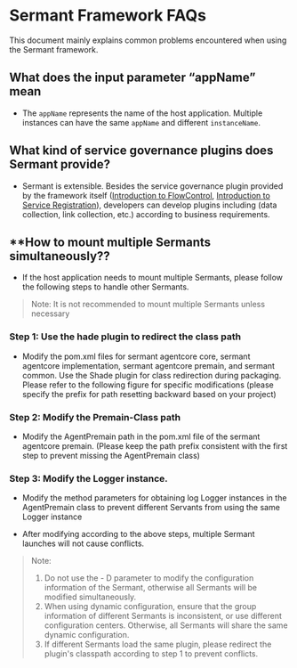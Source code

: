 # Sermant Framework FAQs

This document mainly explains common problems encountered when using the Sermant framework.

## **What does the input parameter “appName” mean**

- The `appName` represents the name of the host application. Multiple instances can have the same `appName` and different `instanceName`.

## **What kind of service governance plugins does Sermant provide?**

- Sermant is extensible. Besides the service governance plugin provided by the framework itself ([Introduction to FlowControl](../plugin/flowcontrol.md), [Introduction to Service Registration](../plugin/service-registry.md)), developers can develop plugins including (data collection, link collection, etc.) according to business requirements.


## **How to mount multiple Sermants simultaneously??

- If the host application needs to mount multiple Sermants, please follow the following steps to handle other Sermants.

> Note: It is not recommended to mount multiple Sermants unless necessary


### Step 1: Use the hade plugin to redirect the class path

- Modify the pom.xml files for sermant agentcore core, sermant agentcore implementation, sermant agentcore premain, and sermant common. Use the Shade plugin for class redirection during packaging. Please refer to the following figure for specific modifications (please specify the prefix for path resetting backward based on your project)

<MyImage src="/docs-img/package.png"/>

### Step 2: Modify the Premain-Class path

- Modify the AgentPremain path in the pom.xml file of the sermant agentcore premain. (Please keep the path prefix consistent with the first step to prevent missing the AgentPremain class)

<MyImage src="/docs-img/premain-classpath.png"/>

### Step 3: Modify the Logger instance.

- Modify the method parameters for obtaining log Logger instances in the AgentPremain class to prevent different Servants from using the same Logger instance

<MyImage src="/docs-img/sermant-log.png"/>

- After modifying according to the above steps, multiple Sermant launches will not cause conflicts.

> Note:  
> 1. Do not use the - D parameter to modify the configuration information of the Sermant, otherwise all Sermants will be modified simultaneously.  
> 2. When using dynamic configuration, ensure that the group information of different Sermants is inconsistent, or use different configuration centers. Otherwise, all Sermants will share the same dynamic configuration.  
> 3. If different Sermants load the same plugin, please redirect the plugin's classpath according to step 1 to prevent conflicts.

